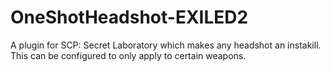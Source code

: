 # OneShotHeadshot-EXILED2
A plugin for SCP: Secret Laboratory which makes any headshot an instakill. This can be configured to only apply to certain weapons.
